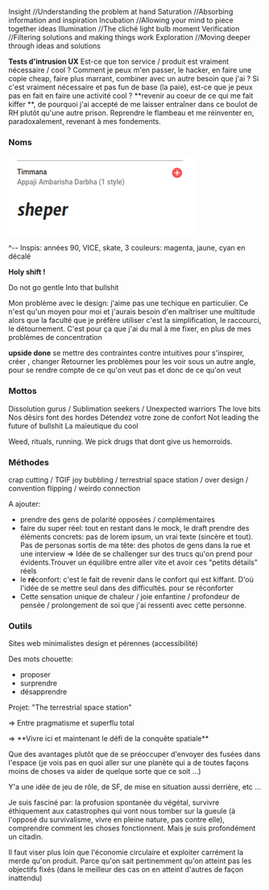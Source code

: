 Insight
//Understanding the problem at hand
Saturation 
//Absorbing information and inspiration
Incubation
//Allowing your mind to piece together ideas
Illumination 
//The cliché light bulb moment
Verification 
//Filtering solutions and making things work
Exploration
//Moving deeper through ideas and solutions

**Tests d'intrusion UX**
Est-ce que ton service / produit est vraiment nécessaire / cool ?
Comment je peux m'en passer, le hacker, en faire une copie cheap, faire plus marrant, combiner avec un autre besoin que j'ai ?
Si c'est vraiment nécessaire et pas fun de base (la paie), est-ce que je peux pas en fait en faire une activité cool ? **revenir au coeur de ce qui me fait kiffer
**, de pourquoi j'ai accepté de me laisser entraîner dans ce boulot de RH plutôt qu'une autre prison. Reprendre le flambeau et me réinventer en, paradoxalement, revenant à mes fondements.

### Noms

![](/assets/sheper.png)

^-- Inspis: années 90, VICE, skate, 3 couleurs: magenta, jaune, cyan en décalé

**Holy shift !**

Do not go gentle Into that bullshit 

Mon problème avec le design:
j'aime pas une techique en particulier. Ce n'est qu'un moyen pour moi et j'aurais besoin d'en maîtriser une multitude alors que la faculté que je préfère utiliser c'est la simplification, le raccourci, le détournement. C'est pour ça que j'ai du mal à me fixer, en plus de mes problèmes de concentration

**upside done**
se mettre des contraintes contre intuitives pour s'inspirer, créer , changer
Retourner les problèmes pour les voir sous un autre angle, pour se rendre compte de ce qu'on veut pas et donc de ce qu'on veut

### Mottos
Dissolution gurus / Sublimation seekers / Unexpected warriors
The love bits
Nos désirs font des hordes
Détendez votre zone de confort
Not leading the future of bullshit
La maïeutique du cool

Weed, rituals, running. We pick drugs that dont give us hemorroids.


### Méthodes
crap cutting / TGIF joy bubbling / terrestrial space station / over design / convention flipping / weirdo connection

A ajouter: 
- prendre des gens de polarité opposées / complémentaires
- faire du super réel: tout en restant dans le mock, le draft prendre des éléments concrets: pas de lorem ipsum, un vrai texte (sincère et tout). Pas de personas sortis de ma tête: des photos de gens dans la rue et une interview => Idée de se challenger sur des trucs qu'on prend pour évidents.Trouver un équilibre entre aller vite et avoir ces "petits détails" réels
- le **ré**confort: c'est le fait de revenir dans le confort qui est kiffant. D'où l'idée de se mettre seul dans des difficultés. pour se réconforter
- Cette sensation unique de chaleur / joie enfantine / profondeur de pensée / prolongement de soi que j'ai ressenti avec cette personne.

### Outils

Sites web minimalistes design et pérennes (accessibilité)


Des mots chouette:
- proposer 
- surprendre
- désapprendre 



Projet: "The terrestrial space station"

=&gt; Entre pragmatisme et superflu total

=&gt; \*\*Vivre ici et maintenant le défi de la conquête spatiale\*\*

Que des avantages plutôt que de se préoccuper d'envoyer des fusées dans l'espace \(je vois pas en quoi aller sur une planète qui a de toutes façons moins de choses va aider de quelque sorte que ce soit ...\)

Y'a une idée de jeu de rôle, de SF, de mise en situation aussi derrière, etc ...

Je suis fasciné par: la profusion spontanée du végétal, survivre éthiquement aux catastrophes qui vont nous tomber sur la gueule \(à l'opposé du survivalisme, vivre en pleine nature, pas contre elle\), comprendre comment les choses fonctionnent. Mais je suis profondément un citadin.

Il faut viser plus loin que l'économie circulaire et exploiter carrément la merde qu'on produit. Parce qu'on sait pertinemment qu'on atteint pas les objectifs fixés \(dans le meilleur des cas on en atteint d'autres de façon inattendu\)




